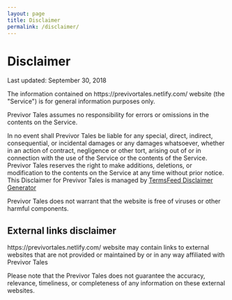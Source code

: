 ```yaml
---
layout: page
title: Disclaimer
permalink: /disclaimer/
---
```


<h1>Disclaimer</h1>

<p>Last updated: September 30, 2018</p>

<p>The information contained on https://previvortales.netlify.com/ website (the "Service") is for general information purposes only.</p>

<p>Previvor Tales assumes no responsibility for errors or omissions in the contents on the Service.</p>

<p>In no event shall Previvor Tales be liable for any special, direct, indirect, consequential, or incidental damages or any damages whatsoever, whether in an action of contract, negligence or other tort, arising out of or in connection with the use of the Service or the contents of the Service. Previvor Tales reserves the right to make additions, deletions, or modification to the contents on the Service at any time without prior notice. This Disclaimer  for Previvor Tales is managed by <a href="https://termsfeed.com/disclaimer/generator/">TermsFeed Disclaimer Generator</a></p>

<p>Previvor Tales does not warrant that the website is free of viruses or other harmful components.</p>

<h2>External links disclaimer</h2>

<p>https://previvortales.netlify.com/ website may contain links to external websites that are not provided or maintained by or in any way affiliated with Previvor Tales</p>

<p>Please note that the Previvor Tales does not guarantee the accuracy, relevance, timeliness, or completeness of any information on these external websites.</p>